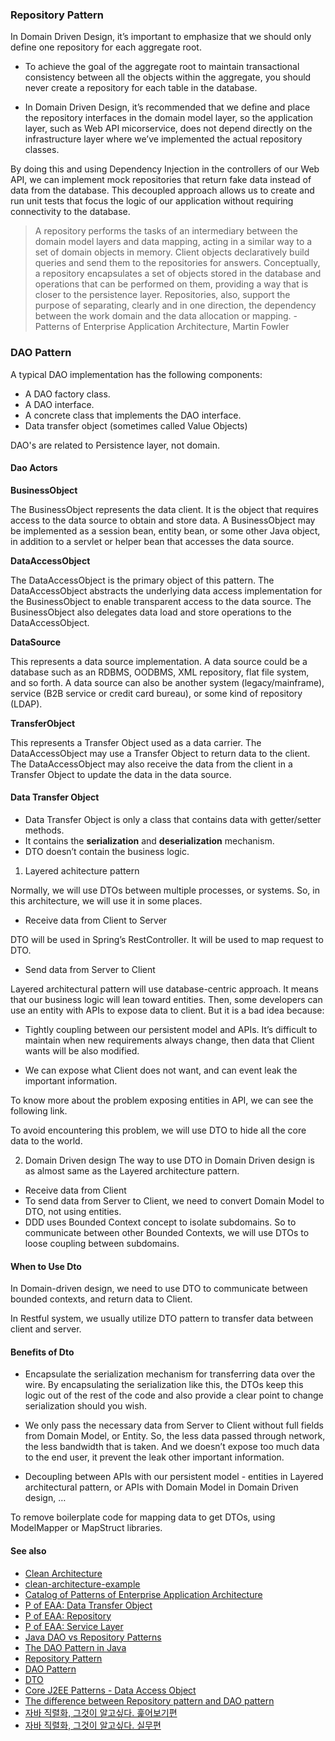 ### Repository Pattern

In Domain Driven Design, it’s important to emphasize that we should only define one repository for each aggregate root.

- To achieve the goal of the aggregate root to maintain transactional consistency between all the objects within the aggregate, you should never create a repository for each table in the database.

- In Domain Driven Design, it’s recommended that we define and place the repository interfaces in the domain model layer, so the application layer, such as Web API micorservice, does not depend directly on the infrastructure layer where we’ve implemented the actual repository classes.

By doing this and using Dependency Injection in the controllers of our Web API, we can implement mock repositories that return fake data instead of data from the database. This decoupled approach allows us to create and run unit tests that focus the logic of our application without requiring connectivity to the database.

> A repository performs the tasks of an intermediary between the domain model layers and data mapping, acting in a similar way to a set of domain objects in memory. Client objects declaratively build queries and send them to the repositories for answers. Conceptually, a repository encapsulates a set of objects stored in the database and operations that can be performed on them, providing a way that is closer to the persistence layer. Repositories, also, support the purpose of separating, clearly and in one direction, the dependency between the work domain and the data allocation or mapping. - Patterns of Enterprise Application Architecture, Martin Fowler

### DAO Pattern

A typical DAO implementation has the following components:

- A DAO factory class.
- A DAO interface.
- A concrete class that implements the DAO interface.
- Data transfer object (sometimes called Value Objects)

DAO's are related to Persistence layer, not domain.

#### Dao Actors

**BusinessObject**

The BusinessObject represents the data client. It is the object that requires access to the data source to obtain and store data. A BusinessObject may be implemented as a session bean, entity bean, or some other Java object, in addition to a servlet or helper bean that accesses the data source.

**DataAccessObject**

The DataAccessObject is the primary object of this pattern. The DataAccessObject abstracts the underlying data access implementation for the BusinessObject to enable transparent access to the data source. The BusinessObject also delegates data load and store operations to the DataAccessObject.

**DataSource**

This represents a data source implementation. A data source could be a database such as an RDBMS, OODBMS, XML repository, flat file system, and so forth. A data source can also be another system (legacy/mainframe), service (B2B service or credit card bureau), or some kind of repository (LDAP).

**TransferObject**

This represents a Transfer Object used as a data carrier. The DataAccessObject may use a Transfer Object to return data to the client. The DataAccessObject may also receive the data from the client in a Transfer Object to update the data in the data source.

#### Data Transfer Object

- Data Transfer Object is only a class that contains data with getter/setter methods.
- It contains the **serialization** and **deserialization** mechanism.
- DTO doesn’t contain the business logic.

1. Layered achitecture pattern

Normally, we will use DTOs between multiple processes, or systems. So, in this architecture, we will use it in some places.

- Receive data from Client to Server

DTO will be used in Spring’s RestController. It will be used to map request to DTO.

- Send data from Server to Client

Layered architectural pattern will use database-centric approach. It means that our business logic will lean toward entities. Then, some developers can use an entity with APIs to expose data to client. But it is a bad idea because:

- Tightly coupling between our persistent model and APIs. It’s difficult to maintain when new requirements always change, then data that Client wants will be also modified.

- We can expose what Client does not want, and can event leak the important information.

To know more about the problem exposing entities in API, we can see the following link.

To avoid encountering this problem, we will use DTO to hide all the core data to the world.

2. Domain Driven design
   The way to use DTO in Domain Driven design is as almost same as the Layered architecture pattern.

- Receive data from Client
- To send data from Server to Client, we need to convert Domain Model to DTO, not using entities.
- DDD uses Bounded Context concept to isolate subdomains. So to communicate between other Bounded Contexts, we will use DTOs to loose coupling between subdomains.

#### When to Use Dto

In Domain-driven design, we need to use DTO to communicate between bounded contexts, and return data to Client.

In Restful system, we usually utilize DTO pattern to transfer data between client and server.

#### Benefits of Dto

- Encapsulate the serialization mechanism for transferring data over the wire. By encapsulating the serialization like this, the DTOs keep this logic out of the rest of the code and also provide a clear point to change serialization should you wish.

- We only pass the necessary data from Server to Client without full fields from Domain Model, or Entity. So, the less data passed through network, the less bandwidth that is taken. And we doesn’t expose too much data to the end user, it prevent the leak other important information.

- Decoupling between APIs with our persistent model - entities in Layered architectural pattern, or APIs with Domain Model in Domain Driven design, …

To remove boilerplate code for mapping data to get DTOs, using ModelMapper or MapStruct libraries.

#### See also

- [Clean Architecture](https://ducmanhphan.github.io/2020-08-08-Clean-architecture/)
- [clean-architecture-example](https://github.com/mattia-battiston/clean-architecture-example/)
- [Catalog of Patterns of Enterprise Application Architecture](https://martinfowler.com/eaaCatalog/index.html)
- [P of EAA: Data Transfer Object](https://martinfowler.com/eaaCatalog/dataTransferObject.html)
- [P of EAA: Repository](https://martinfowler.com/eaaCatalog/repository.html)
- [P of EAA: Service Layer](https://martinfowler.com/eaaCatalog/serviceLayer.html)
- [Java DAO vs Repository Patterns](https://www.baeldung.com/java-dao-vs-repository)
- [The DAO Pattern in Java](https://www.baeldung.com/java-dao-pattern)
- [Repository Pattern](https://ducmanhphan.github.io/2019-04-28-Repository-pattern/)
- [DAO Pattern](https://ducmanhphan.github.io/2019-02-15-DAO-pattern-in-java/)
- [DTO](https://ducmanhphan.github.io/2020-12-10-data-transfer-object/)
- [Core J2EE Patterns - Data Access Object](https://www.oracle.com/java/technologies/dataaccessobject.html)
- [The difference between Repository pattern and DAO pattern](https://ducmanhphan.github.io/2019-04-28-Repository-pattern/#the-difference-between-repository-pattern-and-dao-pattern)
- [자바 직렬화, 그것이 알고싶다. 훑어보기편](https://woowabros.github.io/experience/2017/10/17/java-serialize.html)
- [자바 직렬화, 그것이 알고싶다. 실무편](https://woowabros.github.io/experience/2017/10/17/java-serialize2.html)
